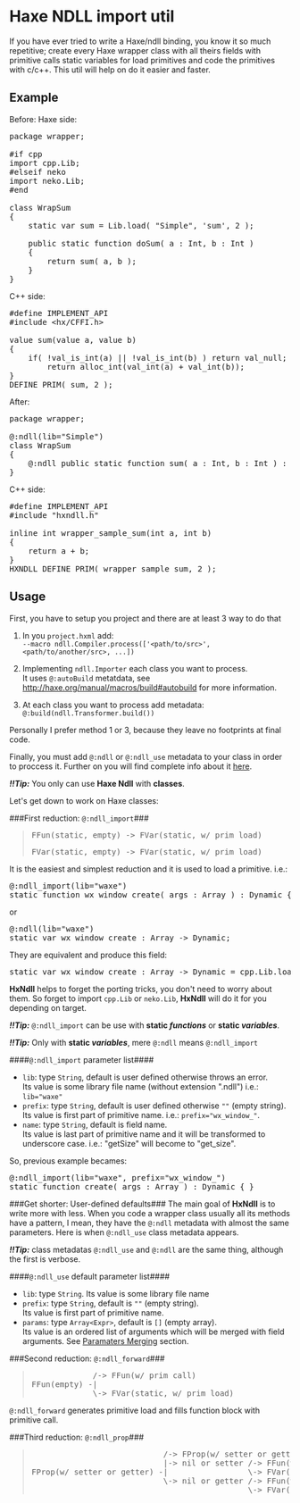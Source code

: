 Haxe NDLL import util
=====================

If you have ever tried to write a Haxe/ndll binding, you know it so much repetitive; create every Haxe wrapper class with all theirs fields with primitive calls static variables for load primitives and code 
the primitives with c/c++.
This util will help on do it easier and faster.

Example
-------

Before:
Haxe side:
<pre>
package wrapper;

#if cpp
import cpp.Lib;
#elseif neko
import neko.Lib;
#end

class WrapSum
{
	static var sum = Lib.load( "Simple", 'sum', 2 );

	public static function doSum( a : Int, b : Int )
	{
		return sum( a, b );
	}
}
</pre>

C++ side:
<pre>
#define IMPLEMENT_API
#include &lt;hx/CFFI.h&gt;

value sum(value a, value b)
{
    if( !val_is_int(a) || !val_is_int(b) ) return val_null;
        return alloc_int(val_int(a) + val_int(b));
}
DEFINE_PRIM( sum, 2 );
</pre>

After:
<pre>
package wrapper;

@:ndll(lib="Simple")
class WrapSum
{
	@:ndll public static function sum( a : Int, b : Int ) : Int { }
}
</pre>

C++ side:
<pre>
#define IMPLEMENT_API
#include "hxndll.h"

inline int wrapper_sample_sum(int a, int b)
{
    return a + b;
}
HXNDLL_DEFINE_PRIM( wrapper_sample_sum, 2 );
</pre>

Usage
-----

First, you have to setup you project and there are at least 3 way to do that

1. In you `project.hxml` add:  
	`--macro ndll.Compiler.process(['<path/to/src>', <path/to/another/src>, ...])`

2. Implementing `ndll.Importer` each class you want to process.  
	It uses `@:autoBuild` metatdata, see http://haxe.org/manual/macros/build#autobuild for more information.

3. At each class you want to process add metadata:  
	`@:build(ndll.Transformer.build())`

Personally I prefer method 1 or 3, because they leave no footprints at final code.

Finally, you must add `@:ndll` or `@:ndll_use` metadata to your class in order to proccess it. Further on you will find complete info about it <a href="#get-shorter-user-defined-defaults">here</a>.

__*!!Tip:*__ You only can use __Haxe Ndll__ with __classes__.  

Let's get down to work on Haxe classes:

###First reduction: `@:ndll_import`###
><pre>FFun(static, empty) -> FVar(static, w/ prim load)</pre>  
><pre>FVar(static, empty) -> FVar(static, w/ prim load)</pre>

It is the easiest and simplest reduction and it is used to load a primitive.
i.e.:
<pre>
@:ndll_import(lib="waxe")
static function wx_window_create( args : Array<Dynamic> ) : Dynamic { }
</pre>
or
<pre>
@:ndll(lib="waxe")
static var wx_window_create : Array<Dynamic> -> Dynamic;
</pre>
They are equivalent and produce this field:
<pre>
static var wx_window_create : Array<Dynamic> -> Dynamic = cpp.Lib.load("waxe", "wx_window_create", 1);
</pre>

__HxNdll__ helps to forget the porting tricks, you don't need to worry about them. So forget to import `cpp.Lib` or `neko.Lib`, __HxNdll__ will do it for you depending on target.

__*!!Tip:*__ `@:ndll_import` can be use with __static *functions*__ or __static *variables*__.  

__*!!Tip:*__ Only with __static *variables*__, mere `@:ndll` means `@:ndll_import`

####`@:ndll_import` parameter list####
- `lib`: type `String`, default is user defined otherwise throws an error.  
	Its value is some library file name (without extension ".ndll") i.e.: `lib="waxe"`
- `prefix`: type `String`, default is user defined otherwise `""` (empty string).  
	Its value is first part of primitive name. i.e.: `prefix="wx_window_"`.
- `name`: type `String`, default is field name.  
	Its value is last part of primitive name and it will be transformed to underscore case. i.e.: "getSize" will become to "get_size". 

So, previous example becames:
<pre>
@:ndll_import(lib="waxe", prefix="wx_window_")
static function create( args : Array<Dynamic> ) : Dynamic { }
</pre>

###Get shorter: User-defined defaults###
The main goal of __HxNdll__ is to write more with less. When you code a wrapper class usually all its methods have a pattern, I mean, they have the `@:ndll` metadata with almost the same parameters.
Here is when `@:ndll_use` class metadata appears.

__*!!Tip:*__ class metadatas `@:ndll_use` and `@:ndll` are the same thing, although the first is verbose.

####`@:ndll_use` default parameter list####
- `lib`: type `String`. Its value is some library file name
- `prefix`: type `String`, default is `""` (empty string).  
	Its value is first part of primitive name.
- `params`: type `Array<Expr>`, default is `[]` (empty array).  
	Its value is an ordered list of arguments which will be merged with field arguments. See <a href="#parameters-merging">Paramaters Merging</a> section.

###Second reduction: `@:ndll_forward`###
> <pre>
>              /-> FFun(w/ prim call)
> FFun(empty) -|
>              \-> FVar(static, w/ prim load)
> </pre>

`@:ndll_forward` generates primitive load and fills function block with primitive call.

###Third reduction: `@:ndll_prop`###
> <pre>
>                             /-> FProp(w/ setter or getter) 
>                             |-> nil or setter /-> FFun(w/ prim call)
> FProp(w/ setter or getter) -|                 \-> FVar(static, w/ prim load)
>                             \-> nil or getter /-> FFun(w/ prim call)
>                                               \-> FVar(static, w/ prim load) 
> </pre> 

